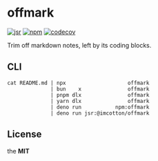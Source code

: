 # offmark

[![jsr](https://jsr.io/badges/@imcotton/offmark)](https://jsr.io/@imcotton/offmark)
[![npm](https://badgen.net/npm/v/offmark)](https://www.npmjs.com/package/offmark)
[![codecov](https://codecov.io/gh/imcotton/offmark/graph/badge.svg)](https://codecov.io/gh/imcotton/offmark)

Trim off markdown notes, left by its coding blocks.





## CLI

    cat README.md | npx                    offmark
                  | bun    x               offmark
                  | pnpm dlx               offmark
                  | yarn dlx               offmark
                  | deno run           npm:offmark
                  | deno run jsr:@imcotton/offmark





## License

the **MIT**
